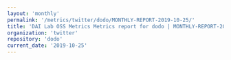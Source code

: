 ```yaml
---
layout: 'monthly'
permalink: '/metrics/twitter/dodo/MONTHLY-REPORT-2019-10-25/'
title: 'DAI Lab OSS Metrics Metrics report for dodo | MONTHLY-REPORT-2019-10-25'
organization: 'twitter'
repository: 'dodo'
current_date: '2019-10-25'
---
```

